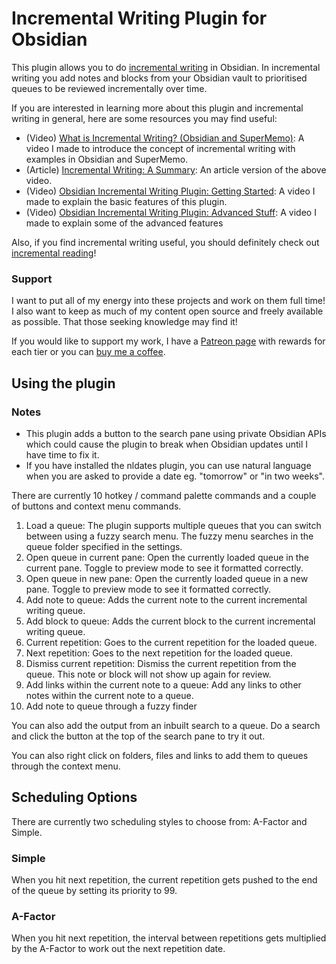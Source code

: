 # Incremental Writing Plugin for Obsidian

This plugin allows you to do [incremental writing](https://supermemo.guru/wiki/Incremental_writing) in Obsidian. In incremental writing you add notes and blocks from your Obsidian vault to prioritised queues to be reviewed incrementally over time.

If you are interested in learning more about this plugin and incremental writing in general, here are some resources you may find useful:

- (Video) [What is Incremental Writing? (Obsidian and SuperMemo)](https://youtu.be/LLS_8Y744lk): A video I made to introduce the concept of incremental writing with examples in Obsidian and SuperMemo.
- (Article) [Incremental Writing: A Summary](https://www.experimental-learning.com/SimpleGuru/IncrementalWriting.md): An article version of the above video.
- (Video) [Obsidian Incremental Writing Plugin: Getting Started](https://youtu.be/bFF3umvXydQ): A video I made to explain the basic features of this plugin.
- (Video) [Obsidian Incremental Writing Plugin: Advanced Stuff](https://youtu.be/onvKkHQfOzU): A video I made to explain some of the advanced features 

Also, if you find incremental writing useful, you should definitely check out [incremental reading](https://www.experimental-learning.com/en/SimpleGuru/IncrementalReading)!

### Support

I want to put all of my energy into these projects and work on them full time! I also want to keep as much of my content open source and freely available as possible. That those seeking knowledge may find it!

If you would like to support my work, I have a [Patreon page](https://www.patreon.com/experimental_learning) with rewards for each tier or you can [buy me a coffee](https://www.buymeacoffee.com/experilearning).

## Using the plugin

### Notes

- This plugin adds a button to the search pane using private Obsidian APIs which could cause the plugin to break when Obsidian updates until I have time to fix it.
- If you have installed the nldates plugin, you can use natural language when you are asked to provide a date eg. "tomorrow" or "in two weeks".

There are currently 10 hotkey / command palette commands and a couple of buttons and context menu commands.

1. Load a queue: The plugin supports multiple queues that you can switch between using a fuzzy search menu. The fuzzy menu searches in the queue folder specified in the settings.
2. Open queue in current pane: Open the currently loaded queue in the current pane. Toggle to preview mode to see it formatted correctly.
3. Open queue in new pane: Open the currently loaded queue in a new pane. Toggle to preview mode to see it formatted correctly.
4. Add note to queue: Adds the current note to the current incremental writing queue.
5. Add block to queue: Adds the current block to the current incremental writing queue.
6. Current repetition: Goes to the current repetition for the loaded queue.
7. Next repetition: Goes to the next repetition for the loaded queue.
8. Dismiss current repetition: Dismiss the current repetition from the queue. This note or block will not show up again for review.
9. Add links within the current note to a queue: Add any links to other notes within the current note to a queue.
10. Add note to queue through a fuzzy finder

You can also add the output from an inbuilt search to a queue. Do a search and click the button at the top of the search pane to try it out.

You can also right click on folders, files and links to add them to queues through the context menu.

## Scheduling Options

There are currently two scheduling styles to choose from: A-Factor and Simple.

### Simple

When you hit next repetition, the current repetition gets pushed to the end of the queue by setting its priority to 99.

### A-Factor

When you hit next repetition, the interval between repetitions gets multiplied by the A-Factor to work out the next repetition date.
